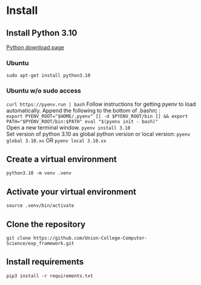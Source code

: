 # Install

## Install Python 3.10

[Python download page](https://www.python.org/downloads/)

### Ubuntu
`sudo apt-get install python3.10`

### Ubuntu w/o sudo access
`curl https://pyenv.run | bash`
Follow instructions for getting pyenv to load automatically. Append the following to the bottom of .bashrc :
\
`export PYENV_ROOT="$HOME/.pyenv"
[[ -d $PYENV_ROOT/bin ]] && export PATH="$PYENV_ROOT/bin:$PATH"
eval "$(pyenv init - bash)"`
\
Open a new terminal window.
`pyenv install 3.10`
\
Set version of python 3.10 as global python version or local version:
`pyenv global 3.10.xx`
OR
`pyenv local 3.10.xx`

## Create a virtual environment

`python3.10 -m venv .venv`

## Activate your virtual environment

`source .venv/bin/activate`

## Clone the repository

`git clone https://github.com/Union-College-Computer-Science/exp_framework.git`

## Install requirements

`pip3 install -r requirements.txt`
